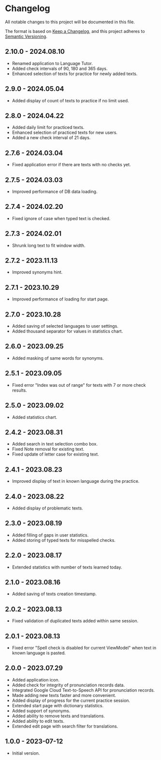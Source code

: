 # Changelog

All notable changes to this project will be documented in this file.

The format is based on [Keep a Changelog](https://keepachangelog.com/en/1.0.0/),
and this project adheres to [Semantic Versioning](https://semver.org/spec/v2.0.0.html).

## 2.10.0 - 2024.08.10
- Renamed application to Language Tutor.
- Added check intervals of 90, 180 and 365 days.
- Enhanced selection of texts for practice for newly added texts.

## 2.9.0 - 2024.05.04
- Added display of count of texts to practice if no limit used.

## 2.8.0 - 2024.04.22
- Added daily limit for practiced texts.
- Enhanced selection of practiced texts for new users.
- Added a new check interval of 21 days.

## 2.7.6 - 2024.03.04
- Fixed application error if there are texts with no checks yet.

## 2.7.5 - 2024.03.03
- Improved performance of DB data loading.

## 2.7.4 - 2024.02.20
- Fixed ignore of case when typed text is checked.

## 2.7.3 - 2024.02.01
- Shrunk long text to fit window width.

## 2.7.2 - 2023.11.13
- Improved synonyms hint.

## 2.7.1 - 2023.10.29
- Improved performance of loading for start page.

## 2.7.0 - 2023.10.28
- Added saving of selected languages to user settings.
- Added thousand separator for values in statistics chart.

## 2.6.0 - 2023.09.25
- Added masking of same words for synonyms.

## 2.5.1 - 2023.09.05
- Fixed error "Index was out of range" for texts with 7 or more check results.

## 2.5.0 - 2023.09.02
- Added statistics chart.

## 2.4.2 - 2023.08.31
- Added search in text selection combo box.
- Fixed Note removal for existing text.
- Fixed update of letter case for existing text.

## 2.4.1 - 2023.08.23
- Improved display of text in known language during the practice.

## 2.4.0 - 2023.08.22
- Added display of problematic texts.

## 2.3.0 - 2023.08.19
- Added filling of gaps in user statistics.
- Added storing of typed texts for misspelled checks.

## 2.2.0 - 2023.08.17
- Extended statistics with number of texts learned today.

## 2.1.0 - 2023.08.16
- Added saving of texts creation timestamp.

## 2.0.2 - 2023.08.13
- Fixed validation of duplicated texts added within same session.

## 2.0.1 - 2023.08.13
- Fixed error "Spell check is disabled for current ViewModel" when text in known language is pasted.

## 2.0.0 - 2023.07.29
- Added application icon.
- Added check for integrity of pronunciation records data.
- Integrated Google Cloud Text-to-Speech API for pronunciation records.
- Made adding new texts faster and more convenient.
- Added display of progress for the current practice session.
- Extended start page with dictionary statistics.
- Added support of synonyms.
- Added ability to remove texts and translations.
- Added ability to edit texts.
- Extended edit page with search filter for translations.

## 1.0.0 - 2023-07-12
- Initial version.
